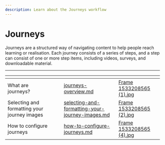 ```yaml
---
description: Learn about the Journeys workflow
---
```


# Journeys

Journeys are a structured way of navigating content to help people reach learning or realisation. Each journey consists of a series of steps, and a step can consist of one or more step items, including videos, surveys, and downloadable material.&#x20;

***

<table data-view="cards"><thead><tr><th></th><th></th><th></th><th data-hidden data-card-target data-type="content-ref"></th><th data-hidden data-card-cover data-type="files"></th></tr></thead><tbody><tr><td>What are journeys?</td><td></td><td></td><td><a href="journeys-overview.md">journeys-overview.md</a></td><td><a href="../../../.gitbook/assets/Frame 1533208565 (1).jpg">Frame 1533208565 (1).jpg</a></td></tr><tr><td>Selecting and formatting your journey images</td><td></td><td></td><td><a href="selecting-and-formatting-your-journey-images.md">selecting-and-formatting-your-journey-images.md</a></td><td><a href="../../../.gitbook/assets/Frame 1533208565 (2).jpg">Frame 1533208565 (2).jpg</a></td></tr><tr><td>How to configure journeys</td><td></td><td></td><td><a href="how-to-configure-journeys.md">how-to-configure-journeys.md</a></td><td><a href="../../../.gitbook/assets/Frame 1533208565 (4).jpg">Frame 1533208565 (4).jpg</a></td></tr></tbody></table>
